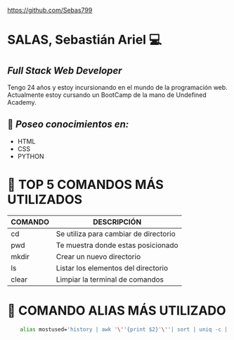 https://github.com/Sebas799

# SALAS, Sebastián Ariel 💻
## *_Full Stack Web Developer_*

Tengo 24 años y estoy incursionando en el mundo de la programación web. Actualmente estoy cursando un BootCamp de la mano de Undefined Academy.

## 🧠 *Poseo conocimientos en:*
*  HTML
* CSS
* PYTHON
 
# 📖 TOP 5 COMANDOS MÁS UTILIZADOS
| COMANDO | DESCRIPCIÓN                          |
| ------- | ------------------------------------ |
| cd      | Se utiliza para cambiar de directorio|
| pwd     | Te muestra donde estas posicionado   |
| mkdir   | Crear un nuevo directorio            |
| ls      | Listar los elementos del directorio  |
| clear   | Limpiar la terminal de comandos      |

# 📌 COMANDO ALIAS MÁS UTILIZADO
``` bash
    alias mostused='history | awk '\''{print $2}'\''| sort | uniq -c | sort -nr | head -n 10'
```